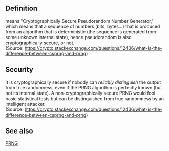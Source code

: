 ## Definition
means "Cryptographically Secure Pseudorandom Number Generator," which means that a sequence of numbers (bits, bytes...) that is produced from an algorithm that is deterministic (the sequence is generated from some unknown internal state), hence pseudorandom is also cryptographically secure, or not.  
(Source: https://crypto.stackexchange.com/questions/12436/what-is-the-difference-between-csprng-and-prng)
## Security

It is cryptographically secure if nobody can _reliably distinguish_ the output from true randomness, even if the PRNG algorithm is perfectly known (but not its internal state). A non-cryptographically secure PRNG would fool basic statistical tests but can be distinguished from true randomness by an intelligent attacker.  
(Source: https://crypto.stackexchange.com/questions/12436/what-is-the-difference-between-csprng-and-prng)

## See also
[PRNG](PRNG)